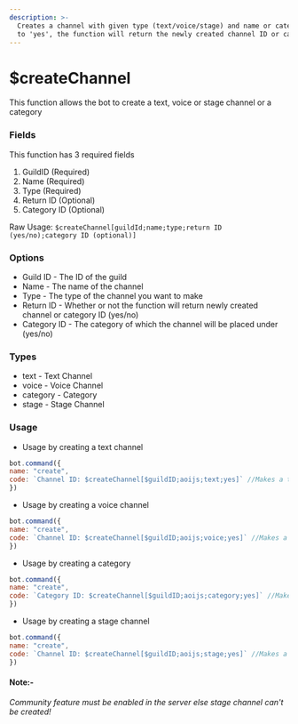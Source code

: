 ```yaml
---
description: >-
  Creates a channel with given type (text/voice/stage) and name or category. If fourth field is set
  to 'yes', the function will return the newly created channel ID or category ID.
---
```


# $createChannel

This function allows the bot to create a text, voice or stage channel or a category

### Fields

This function has 3 required fields

1. GuildID \(Required\)
2. Name \(Required\)
3. Type \(Required\)
4. Return ID \(Optional\)
5. Category ID \(Optional\)

Raw Usage: `$createChannel[guildId;name;type;return ID (yes/no);category ID (optional)]`

### Options

* Guild ID - The ID of the guild
* Name - The name of the channel
* Type - The type of the channel you want to make
* Return ID - Whether or not the function will return newly created channel or category ID (yes/no)
* Category ID - The category of which the channel will be placed under (yes/no)

### Types

* text - Text Channel
* voice - Voice Channel
* category - Category
* stage - Stage Channel

### Usage

- Usage by creating a text channel

```javascript
bot.command({
name: "create",
code: `Channel ID: $createChannel[$guildID;aoijs;text;yes]` //Makes a text channel named "aoijs" and returns it's id.
})
```

- Usage by creating a voice channel

```javascript
bot.command({
name: "create",
code: `Channel ID: $createChannel[$guildID;aoijs;voice;yes]` //Makes a voice channel named "aoijs" and returns it's id.
})
```

- Usage by creating a category

```javascript
bot.command({
name: "create",
code: `Category ID: $createChannel[$guildID;aoijs;category;yes]` //Makes a category named "aoijs" and returns it's id.
})
```

- Usage by creating a stage channel


```javascript
bot.command({
name: "create",
code: `Channel ID: $createChannel[$guildID;aoijs;stage;yes]` //Makes a stage channel named "aoijs" and returns it's id.
})
```

#### Note:-
*Community feature must be enabled in the server else stage channel can't be created!*
